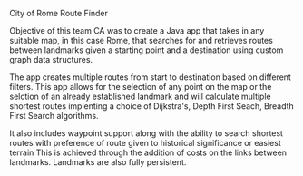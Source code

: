  City of Rome Route Finder

Objective of this team CA was to create a Java app that takes in any suitable map, in this case Rome, that searches for and retrieves routes between
landmarks given a starting point and a destination using custom graph data structures.

The app creates multiple routes from start to destination based on different filters. 
This app allows for the selection of any point on the map or the selction of an already established landmark and will calculate multiple shortest routes implenting 
a choice of Dijkstra's, Depth First Seach, Breadth First Search algorithms.

It also includes waypoint support along with the ability to search shortest routes with preference of route given to historical significance or easiest terrain
This is achieved through the addition of costs on the links between landmarks. Landmarks are also fully persistent.
